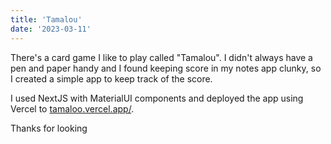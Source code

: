 ```yaml
---
title: 'Tamalou'
date: '2023-03-11'
---
```


There's a card game I like to play called "Tamalou". I didn't always have a pen and paper handy and I found keeping score in my notes app clunky, so I created a simple app to keep track of the score.

I used NextJS with MaterialUI components and deployed the app using Vercel to [tamaloo.vercel.app/](https://tamaloo.vercel.app/). <br>


Thanks for looking
